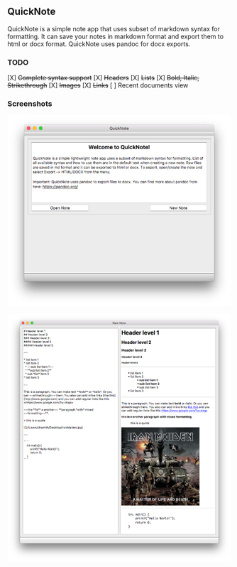 ## QuickNote


QuickNote is a simple note app that uses subset of markdown syntax for formatting. It can save your notes in markdown format and export them to html or docx format. QuickNote uses pandoc for docx exports.

### TODO

[X] ~~Complete syntax support~~
  [X] ~~Headers~~
  [X] ~~Lists~~
  [X] ~~Bold, Italic, Strikethrough~~
  [X] ~~Images~~
  [X] ~~Links~~ 
[ ] Recent documents view

### Screenshots


![](screenshots/MainWindow.png)

![](screenshots/NewNoteWindow.png)
